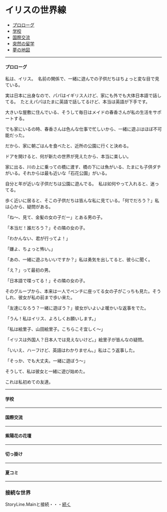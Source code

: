 # イリスの世界線
  
* [プロローグ](#プロローグ)
* [学校](#学校)
* [国際交流](#国際交流)
* [突然の留学](#突然の留学)
* [夢の地図](#夢の地図)
  
---
  
#### プロローグ

私は、イリス。　名前の関係で、一緒に遊んでの子供だちはちょっと変な目で見ている。

実は日本に出身なので、パパはイギリス人けど、家にも外でも大体日本語で話してる。　たとえパパはたまに英語で話してるけど、本当は英語が下手です。

大きいな屋敷に住んでいる、そうして毎日はメイドの春香さんが私の生活をサポートする。

でも家にいるの時、春香さんは色んな仕事で忙しいから、一緒に遊ぶはほぼ不可能だった。

だから、家に朝ごはんを食べたと、近所の公園に行くと決める。
 
ドアを開けると、何が新たの世界が見えたから、本当に楽しい。
 
家に出る、川の上に乗っての橋に渡す、橋の下には魚がいる、たまにも子供ダチがいる。それからは最も近いな「石花公園」がいる。
 
自分と年が近いな子供だちは公園に遊んでる。　私は如何やって入れると、迷ってる。
 
歩く近いに居ると、そこの子供だちは皆んな私に見ている。「何でだろう？」私は心から、疑問がある。
 
「ね〜、見て、金髪の女の子だー」とある男の子。 
 
「本当だ！誰だろう？」その隣の女の子。 
 
「わかんない、君が行ってよ！」 
 
「嫌よ、ちょっと怖い。」 
 
「あの、一緒に遊ぶもいいですか？」私は勇気を出してると、彼らに聞く。 
 
「え？」って最初の男。 
 
「日本語で喋ってる！」その隣の女の子。

そのグループから、本来は一人でベンチに座ってる女の子がこっちも見た。そうしれ、彼女が私の前まで歩い来た。 
 
「友達になろう？一緒に遊ぼう？」彼女がいよいよ暖かいな返事をでた。 
 
「うん！私はイリス、よろしくお願いします。」 
 
「私は絵里子、山田絵里子。こちらこそ宜しく〜」 
 
「イリスは外国人？日本人では見えないけど。」絵里子が皆んなの疑問。 
 
「いいえ、ハーフけど、英語はわかりません。」私はこう返事した。 
 
「そっか、でも大丈夫。一緒に遊ぼう〜」 
 
そうして、私は彼女と一緒に遊び始めた。 
 
これは私初めての友達。 

---

#### 学校

---

#### 国際交流

---

#### 紫陽花の花壇

---

#### 切っ掛け

---

#### 夏コミ

---

### 接続な世界

StoryLine.Mainと接続・・・[続く](Readme.MD)  
  
  